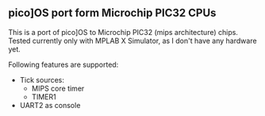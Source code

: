 pico]OS port form Microchip PIC32 CPUs
--------------------------------------

This is a port of pico]OS to Microchip PIC32 (mips architecture) chips.
Tested currently only with MPLAB X Simulator, as I don't have
any hardware yet.

Following features are supported:

- Tick sources:
  - MIPS core timer
  - TIMER1
- UART2 as console
